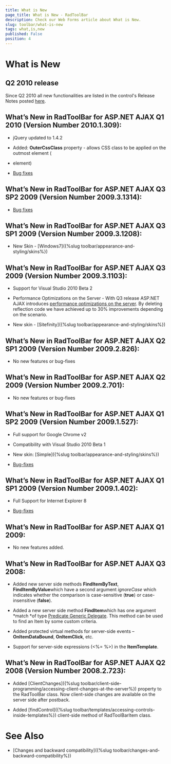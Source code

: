```yaml
---
title: What is New
page_title: What is New - RadToolBar
description: Check our Web Forms article about What is New.
slug: toolbar/what-is-new
tags: what,is,new
published: False
position: 4
---
```


# What is New



## Q2 2010 release

Since Q2 2010 all new functionalities are listed in the control's Release Notes posted [here](https://www.telerik.com/products/aspnet-ajax/whats-new/release-history.aspx).

## What’s New in RadToolBar for ASP.NET AJAX Q1 2010 (Version Number 2010.1.309):

* jQuery updated to 1.4.2

* Added: **OuterCssClass** property - allows CSS class to be applied on the outmost element (<LI> element)

* [Bug fixes](https://www.telerik.com/products/aspnet-ajax/whats-new/release-history/q1-2010-version-2010-1-309.aspx)

## What’s New in RadToolBar for ASP.NET AJAX Q3 SP2 2009 (Version Number 2009.3.1314):

* [Bug fixes](https://www.telerik.com/products/aspnet-ajax/whats-new/release-history/q3-2009-sp2-version-2009-3-1314-2367038387.aspx)

## What’s New in RadToolBar for ASP.NET AJAX Q3 SP1 2009 (Version Number 2009.3.1208):

* New Skin - [Windows7]({%slug toolbar/appearance-and-styling/skins%})

## What’s New in RadToolBar for ASP.NET AJAX Q3 2009 (Version Number 2009.3.1103):

* Support for Visual Studio 2010 Beta 2

* Performance Optimizations on the Server - With Q3 release ASP.NET AJAX introduces [performance optimizations on the server](https://blogs.telerik.com/tsvetomirtsonev/posts/09-10-15/radcontrols_for_asp_net_ajax_-_now_with_more_speed.aspx). By deleting reflection code we have achieved up to 30% improvements depending on the scenario.

* New skin - [Sitefinity]({%slug toolbar/appearance-and-styling/skins%})

## What’s New in RadToolBar for ASP.NET AJAX Q2 SP1 2009 (Version Number 2009.2.826):

* No new features or bug-fixes

## What’s New in RadToolBar for ASP.NET AJAX Q2 2009 (Version Number 2009.2.701):

* No new features or bug-fixes

## What’s New in RadToolBar for ASP.NET AJAX Q1 SP2 2009 (Version Number 2009.1.527):

* Full support for Google Chrome v2

* Compatibility with Visual Studio 2010 Beta 1

* New skin: [Simple]({%slug toolbar/appearance-and-styling/skins%})

* [Bug-fixes](https://www.telerik.com/products/aspnet-ajax/whats-new/release-history/q1-2009-sp2-version-2009-1-527.aspx)

## What’s New in RadToolBar for ASP.NET AJAX Q1 SP1 2009 (Version Number 2009.1.402):

* Full Support for Internet Explorer 8

* [Bug-fixes](https://www.telerik.com/products/aspnet-ajax/whats-new/release-history/q1-2009-sp1-version-2009-1-402.aspx)

## What’s New in RadToolBar for ASP.NET AJAX Q1 2009:

* No new features added.

## What’s New in RadToolBar for ASP.NET AJAX Q3 2008:

* Added new server side methods **FindItemByText**, **FindItemByValue**which have a second argument *ignoreCase* which indicates whether the comparison is case-sensitive (**true**) or case-insensitive (**false**).

* Added a new server side method **FindItem**which has one argument *match *of type [Predicate Generic Delegate](https://msdn.microsoft.com/en-us/library/bfcke1bz(VS.80).aspx). This method can be used to find an Item by some custom criteria.

* Added protected virtual methods for server-side events – **OnItemDataBound**, **OnItemClick**, etc.

* Support for server-side expressions (<%= %>) in the **ItemTemplate**.

## What’s New in RadToolBar for ASP.NET AJAX Q2 2008 (Version Number 2008.2.723):

* Added [ClientChanges]({%slug toolbar/client-side-programming/accessing-client-changes-at-the-server%}) property to the RadToolBar class. Now client-side changes are available on the server side after postback.

* Added [findControl]({%slug toolbar/templates/accessing-controls-inside-templates%}) client-side method of RadToolBarItem class.



# See Also

 * [Changes and backward compatibility]({%slug toolbar/changes-and-backward-compatibility%})
